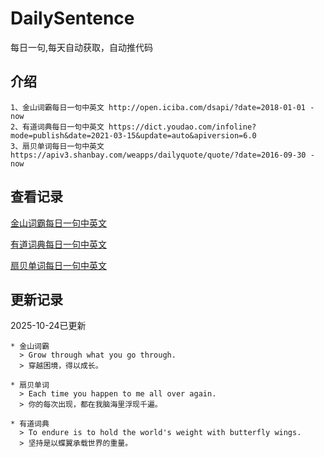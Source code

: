 # DailySentence

每日一句,每天自动获取，自动推代码

## 介绍

```
1、金山词霸每日一句中英文 http://open.iciba.com/dsapi/?date=2018-01-01 - now
2、有道词典每日一句中英文 https://dict.youdao.com/infoline?mode=publish&date=2021-03-15&update=auto&apiversion=6.0
3、扇贝单词每日一句中英文 https://apiv3.shanbay.com/weapps/dailyquote/quote/?date=2016-09-30 - now
```

## 查看记录

[金山词霸每日一句中英文](./data/iciba/)

[有道词典每日一句中英文](./data/youdao/)

[扇贝单词每日一句中英文](./data/shanbay/)

## 更新记录
2025-10-24已更新 
```
* 金山词霸
  > Grow through what you go through. 
  > 穿越困境，得以成长。

* 扇贝单词
  > Each time you happen to me all over again.
  > 你的每次出现，都在我脑海里浮现千遍。

* 有道词典
  > To endure is to hold the world's weight with butterfly wings.
  > 坚持是以蝶翼承载世界的重量。

```
